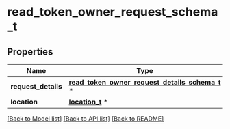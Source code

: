 # read_token_owner_request_schema_t

## Properties
Name | Type | Description | Notes
------------ | ------------- | ------------- | -------------
**request_details** | [**read_token_owner_request_details_schema_t**](read_token_owner_request_details_schema.md) \* |  | [optional] 
**location** | [**location_t**](location.md) \* |  | [optional] 

[[Back to Model list]](../README.md#documentation-for-models) [[Back to API list]](../README.md#documentation-for-api-endpoints) [[Back to README]](../README.md)


